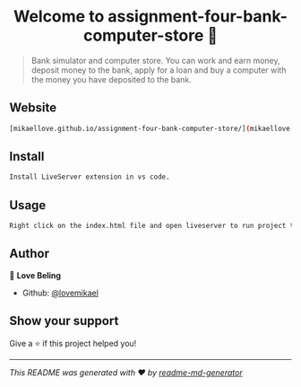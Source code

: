 <h1 align="center">Welcome to assignment-four-bank-computer-store 👋</h1>
<p>
</p>

> Bank simulator and computer store. You can work and earn money, deposit money to the bank, apply for a loan and buy a computer with the money you have deposited to the bank.

## Website
```sh
[mikaellove.github.io/assignment-four-bank-computer-store/](mikaellove.github.io/assignment-four-bank-computer-store/)

```

## Install

```sh
Install LiveServer extension in vs code.
```

## Usage

```sh
Right click on the index.html file and open liveserver to run project the project locally.
```

## Author

👤 **Love Beling**

* Github: [@lovemikael](https://github.com/lovemikael)

## Show your support

Give a ⭐️ if this project helped you!

***
_This README was generated with ❤️ by [readme-md-generator](https://github.com/kefranabg/readme-md-generator)_
